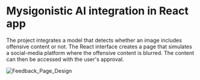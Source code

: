 # Mysigonistic AI integration in React app

The project integrates a model that detects whether an image includes offensive content or not. The React interface creates a page that simulates a social-media platform where the offensive content is blurred. The content can then be accessed with the user's approval.

![Feedback_Page_Design](https://github.com/user-attachments/assets/57e8883d-83bb-4fcd-ab82-117bf9513900)
